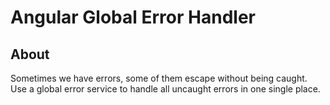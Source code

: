 # Angular Global Error Handler

## About
Sometimes we have errors, some of them escape without being caught. Use a global error service to handle all uncaught errors in one single place.
